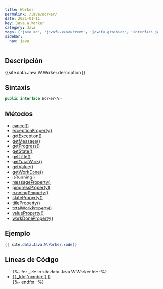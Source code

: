 ```yaml
---
title: Worker
permalink: /Java/Worker/
date: 2021-01-11
key: Java.W.Worker
category: Java
tags: ['java se', 'javafx.concurrent', 'javafx.graphics', 'interface java', 'JavaFX 2.0']
sidebar: 
  nav: java
---
```


## Descripción
{{site.data.Java.W.Worker.description }}

## Sintaxis
~~~java
public interface Worker<V>
~~~

## Métodos
* [cancel()](/Java/Worker/cancel/)
* [exceptionProperty()](/Java/Worker/exceptionProperty/)
* [getException()](/Java/Worker/getException/)
* [getMessage()](/Java/Worker/getMessage/)
* [getProgress()](/Java/Worker/getProgress/)
* [getState()](/Java/Worker/getState/)
* [getTitle()](/Java/Worker/getTitle/)
* [getTotalWork()](/Java/Worker/getTotalWork/)
* [getValue()](/Java/Worker/getValue/)
* [getWorkDone()](/Java/Worker/getWorkDone/)
* [isRunning()](/Java/Worker/isRunning/)
* [messageProperty()](/Java/Worker/messageProperty/)
* [progressProperty()](/Java/Worker/progressProperty/)
* [runningProperty()](/Java/Worker/runningProperty/)
* [stateProperty()](/Java/Worker/stateProperty/)
* [titleProperty()](/Java/Worker/titleProperty/)
* [totalWorkProperty()](/Java/Worker/totalWorkProperty/)
* [valueProperty()](/Java/Worker/valueProperty/)
* [workDoneProperty()](/Java/Worker/workDoneProperty/)

## Ejemplo
~~~java
{{ site.data.Java.W.Worker.code}}
~~~

## Líneas de Código
<ul>
{%- for _ldc in site.data.Java.W.Worker.ldc -%}
   <li>
       <a href="{{_ldc['url'] }}">{{ _ldc['nombre'] }}</a>
   </li>
{%- endfor -%}
</ul>
